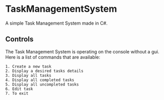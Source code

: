 # TaskManagementSystem
A simple Task Management System made in C#.

## Controls
The Task Management System is operating on the console without a gui. Here is a list of commands that are available:
```
1. Create a new task
2. Display a desired tasks details
3. Display all tasks
4. Display all completed tasks
5. Display all uncompleted tasks
6. Edit task
7. To exit
```
